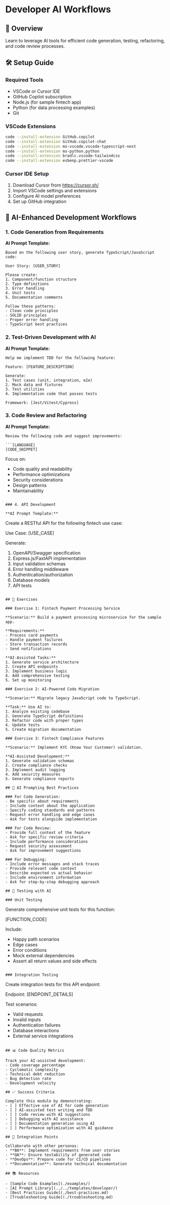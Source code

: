 # Developer AI Workflows

## 🎯 Overview

Learn to leverage AI tools for efficient code generation, testing, refactoring, and code review processes.

## 🛠️ Setup Guide

### Required Tools
- VSCode or Cursor IDE
- GitHub Copilot subscription
- Node.js (for sample fintech app)
- Python (for data processing examples)
- Git

### VSCode Extensions
```bash
code --install-extension GitHub.copilot
code --install-extension GitHub.copilot-chat
code --install-extension ms-vscode.vscode-typescript-next
code --install-extension ms-python.python
code --install-extension bradlc.vscode-tailwindcss
code --install-extension esbenp.prettier-vscode
```

### Cursor IDE Setup
1. Download Cursor from https://cursor.sh/
2. Import VSCode settings and extensions
3. Configure AI model preferences
4. Set up GitHub integration

## 🚀 AI-Enhanced Development Workflows

### 1. Code Generation from Requirements

**AI Prompt Template:**
```
Based on the following user story, generate TypeScript/JavaScript code:

User Story: [USER_STORY]

Please create:
1. Component/function structure
2. Type definitions
3. Error handling
4. Unit tests
5. Documentation comments

Follow these patterns:
- Clean code principles
- SOLID principles
- Proper error handling
- TypeScript best practices
```

### 2. Test-Driven Development with AI

**AI Prompt Template:**
```
Help me implement TDD for the following feature:

Feature: [FEATURE_DESCRIPTION]

Generate:
1. Test cases (unit, integration, e2e)
2. Mock data and fixtures
3. Test utilities
4. Implementation code that passes tests

Framework: [Jest/Vitest/Cypress]
```

### 3. Code Review and Refactoring

**AI Prompt Template:**
```
Review the following code and suggest improvements:

```[LANGUAGE]
[CODE_SNIPPET]
```

Focus on:
- Code quality and readability
- Performance optimizations
- Security considerations
- Design patterns
- Maintainability
```

### 4. API Development

**AI Prompt Template:**
```
Create a RESTful API for the following fintech use case:

Use Case: [USE_CASE]

Generate:
1. OpenAPI/Swagger specification
2. Express.js/FastAPI implementation
3. Input validation schemas
4. Error handling middleware
5. Authentication/authorization
6. Database models
7. API tests
```

## 🎯 Exercises

### Exercise 1: Fintech Payment Processing Service

**Scenario:** Build a payment processing microservice for the sample app.

**Requirements:**
- Process card payments
- Handle payment failures
- Store transaction records
- Send notifications

**AI-Assisted Tasks:**
1. Generate service architecture
2. Create API endpoints
3. Implement business logic
4. Add comprehensive testing
5. Set up monitoring

### Exercise 2: AI-Powered Code Migration

**Scenario:** Migrate legacy JavaScript code to TypeScript.

**Task:** Use AI to:
1. Analyze existing codebase
2. Generate TypeScript definitions
3. Refactor code with proper types
4. Update tests
5. Create migration documentation

### Exercise 3: Fintech Compliance Features

**Scenario:** Implement KYC (Know Your Customer) validation.

**AI-Assisted Development:**
1. Generate validation schemas
2. Create compliance checks
3. Implement audit logging
4. Add security measures
5. Generate compliance reports

## 📝 AI Prompting Best Practices

### For Code Generation:
- Be specific about requirements
- Include context about the application
- Specify coding standards and patterns
- Request error handling and edge cases
- Ask for tests alongside implementation

### For Code Review:
- Provide full context of the feature
- Ask for specific review criteria
- Include performance considerations
- Request security assessment
- Ask for improvement suggestions

### For Debugging:
- Include error messages and stack traces
- Provide relevant code context
- Describe expected vs actual behavior
- Include environment information
- Ask for step-by-step debugging approach

## 🧪 Testing with AI

### Unit Testing
```
Generate comprehensive unit tests for this function:

[FUNCTION_CODE]

Include:
- Happy path scenarios
- Edge cases
- Error conditions
- Mock external dependencies
- Assert all return values and side effects
```

### Integration Testing
```
Create integration tests for this API endpoint:

Endpoint: [ENDPOINT_DETAILS]

Test scenarios:
- Valid requests
- Invalid inputs
- Authentication failures
- Database interactions
- External service integrations
```

## 📊 Code Quality Metrics

Track your AI-assisted development:
- Code coverage percentage
- Cyclomatic complexity
- Technical debt reduction
- Bug detection rate
- Development velocity

## ✅ Success Criteria

Complete this module by demonstrating:
- [ ] Effective use of AI for code generation
- [ ] AI-assisted test writing and TDD
- [ ] Code review with AI suggestions
- [ ] Debugging with AI assistance
- [ ] Documentation generation using AI
- [ ] Performance optimization with AI guidance

## 🔗 Integration Points

Collaborate with other personas:
- **BA**: Implement requirements from user stories
- **QA**: Ensure testability of generated code
- **DevOps**: Prepare code for CI/CD pipelines
- **Documentation**: Generate technical documentation

## 📚 Resources

- [Sample Code Examples](./examples/)
- [AI Prompt Library](../../templates/developer/)
- [Best Practices Guide](./best-practices.md)
- [Troubleshooting Guide](./troubleshooting.md)
